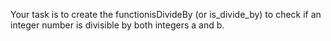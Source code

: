 Your task is to create the functionisDivideBy (or is_divide_by) to check if an integer number is divisible by both integers a and b.